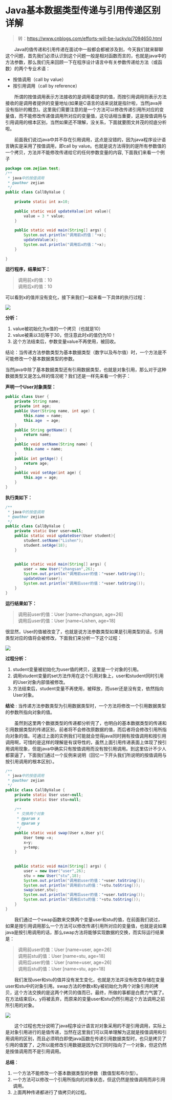# Java基本数据类型传递与引用传递区别详解

> 转：https://www.cnblogs.com/efforts-will-be-lucky/p/7094650.html

&emsp;&emsp;Java的值传递和引用传递在面试中一般都会都被涉及到，今天我们就来聊聊这个问题，首先我们必须认识到这个问题一般是相对函数而言的，也就是java中的方法参数，那么我们先来回顾一下在程序设计语言中有关参数传递给方法（或函数）的两个专业术语：  

* 按值调用（call by value）
* 按引用调用（call by reference）

&emsp;&emsp;所谓的按值调用表示方法接收的是调用着提供的值，而按引用调用则表示方法接收的是调用者提供的变量地址(如果是C语言的话来说就是指针啦，当然java并没有指针的概念)。这里我们需要注意的是一个方法可以修改传递引用所对应的变量值，而不能修改传递值调用所对应的变量值，这句话相当重要，这是按值调用与引用调用的根本区别，当然如果还不理解，没关系，下面就要图文并茂的彻底分析啦。   

&emsp;&emsp;前面我们说过java中并不存在引用调用，这点是没错的，因为java程序设计语言确实是采用了按值调用，即call by value。也就是说方法得到的是所有参数值的一个拷贝，方法并不能修改传递给它的任何参数变量的内容, 下面我们来看一个例子  

```java
package com.zejian.test;  
/** 
 * java中的按值调用 
 * @author zejian 
 */  
public class CallByValue {  
      
    private static int x=10;  
      
    public static void updateValue(int value){  
        value = 3 * value;  
    }  
      
    public static void main(String[] args) {  
        System.out.println("调用前x的值："+x);  
        updateValue(x);  
        System.out.println("调用后x的值："+x);  
    }  
      
}
```

**运行程序，结果如下：**  

> 调用前x的值：10  
> 调用后x的值：10  

可以看到x的值并没有变化，接下来我们一起来看一下具体的执行过程：  

![](https://img-blog.csdn.net/20160419170342841?watermark/2/text/aHR0cDovL2Jsb2cuY3Nkbi5uZXQv/font/5a6L5L2T/fontsize/400/fill/I0JBQkFCMA==/dissolve/70/gravity/SouthEast)

**分析：** 

1. value被初始化为x值的一个拷贝（也就是10）  
2. value被乘以3后等于30，但注意此时x的值仍为10！   
3. 这个方法结束后，参数变量value不再使用，被回收。   

结论：当传递方法参数类型为基本数据类型（数字以及布尔值）时，一个方法是不可能修改一个基本数据类型的参数。  

当然java中除了基本数据类型还有引用数据类型，也就是对象引用，那么对于这种数据类型又是怎么样的情况呢？我们还是一样先来看一个例子：  

**声明一个User对象类型：**    

```java
public class User {  
    private String name;  
    private int age;  
    public User(String name, int age) {  
        this.name = name;  
        this.age  = age;  
    }  
    public String getName() {  
        return name;  
    }  
    public void setName(String name) {  
        this.name = name;  
    }  
    public int getAge() {  
        return age;  
    }  
    public void setAge(int age) {  
        this.age = age;  
    }  
}
```

**执行类如下：**  

```java
/** 
 * java中的按值调用 
 * @author zejian 
 */  
public class CallByValue {  
    private static User user=null;  
    public static void updateUser(User student){  
        student.setName("Lishen");  
        student.setAge(18);  
    }  
      
      
    public static void main(String[] args) {  
        user = new User("zhangsan",26);  
        System.out.println("调用前user的值："+user.toString());  
        updateUser(user);  
        System.out.println("调用后user的值："+user.toString());  
    }  
} 
```

**运行结果如下：**  

> 调用前user的值：User [name=zhangsan, age=26]  
> 调用后user的值：User [name=Lishen, age=18]  

很显然，User的值被改变了，也就是说方法参数类型如果是引用类型的话，引用类型对应的值将会被修改，下面我们来分析一下这个过程：

![](https://img-blog.csdn.net/20160419170656251?watermark/2/text/aHR0cDovL2Jsb2cuY3Nkbi5uZXQv/font/5a6L5L2T/fontsize/400/fill/I0JBQkFCMA==/dissolve/70/gravity/SouthEast)

**过程分析：**  

1. student变量被初始化为user值的拷贝，这里是一个对象的引用。
2. 调用student变量的set方法作用在这个引用对象上，user和student同时引用的User对象内部值被修改。
3. 方法结束后，student变量不再使用，被释放，而user还是没有变，依然指向User对象。

**结论** : 当传递方法参数类型为引用数据类型时，一个方法将修改一个引用数据类型的参数所指向对象的值。  

&emsp;&emsp;虽然到这里两个数据类型的传递都分析完了，也明白的基本数据类型的传递和引用数据类型的传递区别，前者将不会修改原数据的值，而后者将会修改引用所指向对象的值。可通过上面的实例我们可能就会觉得java同时拥有按值调用和按引用调用啊，可惜的是这样的理解是有误导性的，虽然上面引用传递表面上体现了按引用调用现象，但是java中确实只有按值调用而没有按引用调用。到这里估计不少人都蒙逼了，下面我们通过一个反例来说明（回忆一下开头我们所说明的按值调用与按引用调用的根本区别）。    

```java
/** 
 * java中的按值调用 
 * @author zejian 
 */  
public class CallByValue {  
    private static User user=null;  
    private static User stu=null;  
      
    /** 
     * 交换两个对象 
     * @param x 
     * @param y 
     */  
    public static void swap(User x,User y){  
        User temp =x;  
        x=y;  
        y=temp;  
    }  
      
      
    public static void main(String[] args) {  
        user = new User("user",26);  
        stu = new User("stu",18);  
        System.out.println("调用前user的值："+user.toString());  
        System.out.println("调用前stu的值："+stu.toString());  
        swap(user,stu);  
        System.out.println("调用后user的值："+user.toString());  
        System.out.println("调用后stu的值："+stu.toString());  
    }  
}
```
 

&emsp;&emsp;我们通过一个swap函数来交换两个变量user和stu的值，在前面我们说过，如果是按引用调用那么一个方法可以修改传递引用所对应的变量值，也就是说如果java是按引用调用的话，那么swap方法将能够实现数据的交换，而实际运行结果是： 

> 调用前user的值：User [name=user, age=26]  
> 调用前stu的值：User [name=stu, age=18]  
> 调用后user的值：User [name=user, age=26]  
> 调用后stu的值：User [name=stu, age=18]  

&emsp;&emsp;我们发现user和stu的值并没有发生变化，也就是方法并没有改变存储在变量user和stu中的对象引用。swap方法的参数x和y被初始化为两个对象引用的拷贝，这个方法交换的是这两个拷贝的值而已，最终，所做的事都是白费力气罢了。在方法结束后x，y将被丢弃，而原来的变量user和stu仍然引用这个方法调用之前所引用的对象。  

![](https://img-blog.csdn.net/20160419170901739?watermark/2/text/aHR0cDovL2Jsb2cuY3Nkbi5uZXQv/font/5a6L5L2T/fontsize/400/fill/I0JBQkFCMA==/dissolve/70/gravity/SouthEast)

&emsp;&emsp;这个过程也充分说明了java程序设计语言对对象采用的不是引用调用，实际上是对象引用进行的是值传递，当然在这里我们可以简单理解为这就是按值调用和引用调用的区别，而且必须明白即使java函数在传递引用数据类型时，也只是拷贝了引用的值罢了，之所以能修改引用数据是因为它们同时指向了一个对象，但这仍然是按值调用而不是引用调用。  

**总结**：  

1. 一个方法不能修改一个基本数据类型的参数（数值型和布尔型）。
2. 一个方法可以修改一个引用所指向的对象状态，但这仍然是按值调用而非引用调用。
3. 上面两种传递都进行了值拷贝的过程。